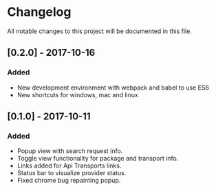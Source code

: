 # Changelog
All notable changes to this project will be documented in this file.

## [0.2.0] - 2017-10-16
### Added
- New development environment with webpack and babel to use ES6
- New shortcuts for windows, mac and linux

## [0.1.0] - 2017-10-11
### Added
- Popup view with search request info.
- Toggle view functionality for package and transport info.
- Links added for Api Transports links.
- Status bar to visualize provider status.
- Fixed chrome bug repainting popup.

